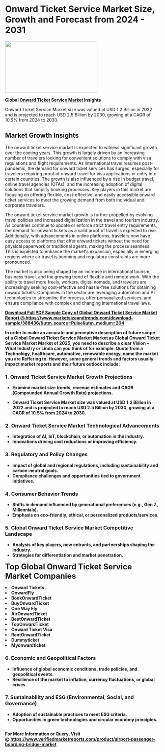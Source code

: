 <H1>Onward Ticket Service Market Size, Growth and Forecast from 2024 - 2031</H1><img class="aligncenter size-medium wp-image-584254" src="https://thirdeyenews.in/wp-content/uploads/2024/09/Global-Market-Research-300x168.jpeg" alt="" width="300" height="168" /><p><strong>Global&nbsp;<a href="https://www.marketsizeandtrends.com/download-sample/388436/&amp;utm_source=Pulse&amp;utm_medium=204">Onward Ticket Service Market</a> Insights</strong></p><p>Onward Ticket Service Market size was valued at USD 1.2 Billion in 2022 and is projected to reach USD 2.5 Billion by 2030, growing at a CAGR of 10.5% from 2024 to 2030.</p><p><h2>Market Growth Insights</h2> <p>The onward ticket service market is expected to witness significant growth over the coming years. This growth is largely driven by an increasing number of travelers looking for convenient solutions to comply with visa regulations and flight requirements. As international travel resumes post-pandemic, the demand for onward ticket services has surged, especially for travelers requiring proof of onward travel for visa applications or entry into certain countries. The growth is also influenced by a rise in budget travel, online travel agencies (OTAs), and the increasing adoption of digital solutions that simplify booking processes. Key players in this market are focusing on offering flexible, cost-effective, and easily accessible onward ticket services to meet the growing demand from both individual and corporate travelers.</p> <p><strong><a href="#"></a></strong></p> <p>The onward ticket service market growth is further propelled by evolving travel policies and increased digitalization in the travel and tourism industry. As countries continue to update or enforce strict travel entry requirements, the demand for onward tickets as a valid proof of travel is expected to rise. Additionally, with advancements in online platforms, travelers now have easy access to platforms that offer onward tickets without the need for physical paperwork or traditional agents, making the process seamless. This is expected to enhance the market's expansion, especially in emerging regions where air travel is booming and regulatory constraints are more pronounced.</p> <p>The market is also being shaped by an increase in international tourism, business travel, and the growing trend of flexible and remote work. With the ability to travel more freely, workers, digital nomads, and travelers are increasingly seeking cost-effective and hassle-free solutions for obtaining onward tickets. Companies in the sector are leveraging automation and AI technologies to streamline the process, offer personalized services, and ensure compliance with complex and changing international travel laws.</p> <p><strong><a href="#"></p><p><span class=""><strong>Download Full PDF Sample Copy of Global Onward Ticket Service Market Report</strong> @ <a href="https://www.marketsizeandtrends.com/download-sample/388436/&amp;utm_source=Pulse&amp;utm_medium=204" target="_blank">https://www.marketsizeandtrends.com/download-sample/388436/&amp;utm_source=Pulse&amp;utm_medium=204</a></span></p><p>In order to make an accurate and perceptive description of future scope of a Global&nbsp;Onward Ticket Service Market Market as Global&nbsp;Onward Ticket Service Market Market of 2025, you need to describe a clear Vision &ndash; What Industry or Linda can you think of for example: Quote from a Technology, healthcare, automotive, renewable energy, name the market you are Reffering to. However, some general trends and factors usually impact market reports and their future outlook include:</p><h3>1.&nbsp;<strong>Onward Ticket Service Market Growth Projections</strong></h3><ul><li>Examine market size trends, revenue estimates and CAGR (Compounded Annual Growth Rate) projections.</li><li><p>Onward Ticket Service Market size was valued at USD 1.2 Billion in 2022 and is projected to reach USD 2.5 Billion by 2030, growing at a CAGR of 10.5% from 2024 to 2030.</p></li></ul><h3>2.&nbsp;<strong>Onward Ticket Service Market Technological Advancements</strong></h3><ul><li>Integration of AI, IoT, blockchain, or automation in the industry.</li><li>Innovations driving cost reductions or improving efficiency.</li></ul><h3>3.&nbsp;<strong>Regulatory and Policy Changes</strong></h3><ul><li>Impact of global and regional regulations, including sustainability and carbon-neutral goals.</li><li>Compliance challenges and opportunities tied to government initiatives.</li></ul><h3>4.&nbsp;<strong>Consumer Behavior Trends</strong></h3><ul><li>Shifts in demand influenced by generational preferences (e.g., Gen Z, Millennials).</li><li>Emphasis on eco-friendly, ethical, or personalized products/services.</li></ul><h3>5.&nbsp;<strong>Global Onward Ticket Service Market Competitive Landscape</strong></h3><ul><li>Analysis of key players, new entrants, and partnerships shaping the industry.</li><li>Strategies for differentiation and market penetration.</li></ul><p data-pm-slice="1 1 []"><span style="color: inherit; font-family: inherit; font-size: 25px;">Top Global Onward Ticket Service Market Companies</span></p><div class="" data-test-id=""><p><li>Onward Tickets</li><li> OnwardFly</li><li> BookOnwardTicket</li><li> BuyOnwardTicket</li><li> One Way Fly</li><li> AirOnwardTicket</li><li> BestOnwardTicket</li><li> TopOnwardTicket</li><li> Onward Ticket Visa</li><li> RentOnwardTicket</li><li> Dummyticket</li><li> Myonwardticket</li></p></div><h3>6.&nbsp;<strong>Economic and Geopolitical Factors</strong></h3><ul><li>Influence of global economic conditions, trade policies, and geopolitical events.</li><li>Resilience of the market to inflation, currency fluctuations, or global crises.</li></ul><h3>7.&nbsp;<strong>Sustainability and ESG (Environmental, Social, and Governance)</strong></h3><ul><li>Adoption of sustainable practices to meet ESG criteria.</li><li>Opportunities in green technologies and circular economy principles.</li></ul><h2><strong style="font-size: 14px;">For More Information or Query, Visit @&nbsp;</strong><a style="background-color: #ffffff; font-size: 14px;" href="https://www.marketsizeandtrends.com/report/onward-ticket-service-market/" target="_blank">https://www.verifiedmarketreports.com/product/airport-passenger-boarding-bridge-market</a></h2>
